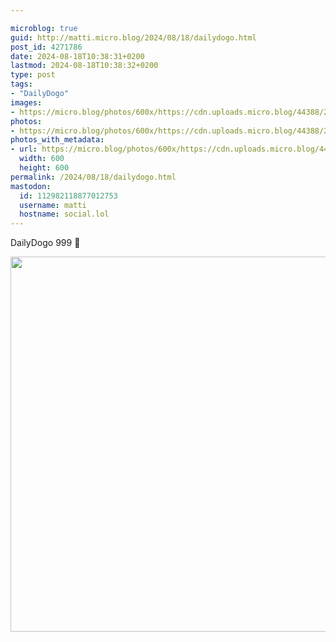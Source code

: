 ```yaml
---

microblog: true
guid: http://matti.micro.blog/2024/08/18/dailydogo.html
post_id: 4271786
date: 2024-08-18T10:38:31+0200
lastmod: 2024-08-18T10:38:32+0200
type: post
tags:
- "DailyDogo"
images:
- https://micro.blog/photos/600x/https://cdn.uploads.micro.blog/44388/2024/9892b00e5cba45eebf4b47704bf366cc.jpg
photos:
- https://micro.blog/photos/600x/https://cdn.uploads.micro.blog/44388/2024/9892b00e5cba45eebf4b47704bf366cc.jpg
photos_with_metadata:
- url: https://micro.blog/photos/600x/https://cdn.uploads.micro.blog/44388/2024/9892b00e5cba45eebf4b47704bf366cc.jpg
  width: 600
  height: 600
permalink: /2024/08/18/dailydogo.html
mastodon:
  id: 112982118877012753
  username: matti
  hostname: social.lol
---
```

DailyDogo 999 🐶

<img src="/media/uploads/2024/9892b00e5cba45eebf4b47704bf366cc.jpg" width="600" height="600" alt="" />
